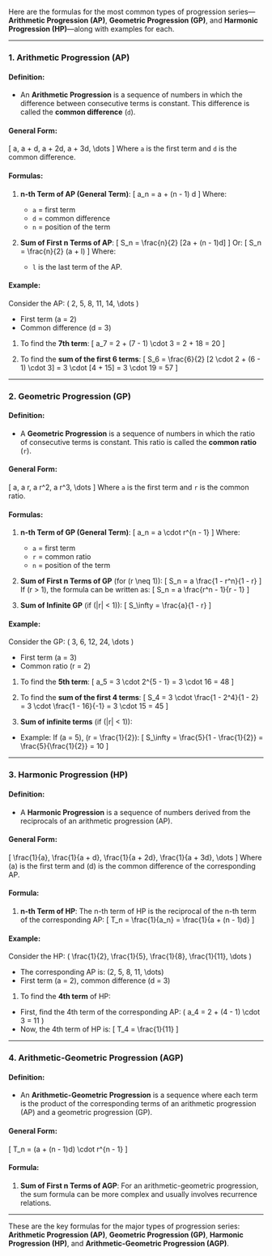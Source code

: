 Here are the formulas for the most common types of progression series—**Arithmetic Progression (AP)**, **Geometric Progression (GP)**, and **Harmonic Progression (HP)**—along with examples for each.

---

### 1. **Arithmetic Progression (AP)**

#### Definition:
- An **Arithmetic Progression** is a sequence of numbers in which the difference between consecutive terms is constant. This difference is called the **common difference** (`d`).

#### General Form:
\[
a, a + d, a + 2d, a + 3d, \dots
\]
Where `a` is the first term and `d` is the common difference.

#### Formulas:

1. **n-th Term of AP (General Term)**:
   \[
   a_n = a + (n - 1) d
   \]
   Where:
    - `a` = first term
    - `d` = common difference
    - `n` = position of the term

2. **Sum of First n Terms of AP**:
   \[
   S_n = \frac{n}{2} [2a + (n - 1)d]
   \]
   Or:
   \[
   S_n = \frac{n}{2} (a + l)
   \]
   Where:
    - `l` is the last term of the AP.

#### Example:
Consider the AP: \( 2, 5, 8, 11, 14, \dots \)
- First term \(a = 2\)
- Common difference \(d = 3\)

1. To find the **7th term**:
   \[
   a_7 = 2 + (7 - 1) \cdot 3 = 2 + 18 = 20
   \]

2. To find the **sum of the first 6 terms**:
   \[
   S_6 = \frac{6}{2} [2 \cdot 2 + (6 - 1) \cdot 3] = 3 \cdot [4 + 15] = 3 \cdot 19 = 57
   \]

---

### 2. **Geometric Progression (GP)**

#### Definition:
- A **Geometric Progression** is a sequence of numbers in which the ratio of consecutive terms is constant. This ratio is called the **common ratio** (`r`).

#### General Form:
\[
a, a r, a r^2, a r^3, \dots
\]
Where `a` is the first term and `r` is the common ratio.

#### Formulas:

1. **n-th Term of GP (General Term)**:
   \[
   a_n = a \cdot r^{n - 1}
   \]
   Where:
    - `a` = first term
    - `r` = common ratio
    - `n` = position of the term

2. **Sum of First n Terms of GP** (for \(r \neq 1\)):
   \[
   S_n = a \frac{1 - r^n}{1 - r}
   \]
   If \(r > 1\), the formula can be written as:
   \[
   S_n = a \frac{r^n - 1}{r - 1}
   \]

3. **Sum of Infinite GP** (if \(|r| < 1\)):
   \[
   S_\infty = \frac{a}{1 - r}
   \]

#### Example:
Consider the GP: \( 3, 6, 12, 24, \dots \)
- First term \(a = 3\)
- Common ratio \(r = 2\)

1. To find the **5th term**:
   \[
   a_5 = 3 \cdot 2^{5 - 1} = 3 \cdot 16 = 48
   \]

2. To find the **sum of the first 4 terms**:
   \[
   S_4 = 3 \cdot \frac{1 - 2^4}{1 - 2} = 3 \cdot \frac{1 - 16}{-1} = 3 \cdot 15 = 45
   \]

3. **Sum of infinite terms** (if \(|r| < 1\)):
- Example: If \(a = 5\), \(r = \frac{1}{2}\):
  \[
  S_\infty = \frac{5}{1 - \frac{1}{2}} = \frac{5}{\frac{1}{2}} = 10
  \]

---

### 3. **Harmonic Progression (HP)**

#### Definition:
- A **Harmonic Progression** is a sequence of numbers derived from the reciprocals of an arithmetic progression (AP).

#### General Form:
\[
\frac{1}{a}, \frac{1}{a + d}, \frac{1}{a + 2d}, \frac{1}{a + 3d}, \dots
\]
Where \(a\) is the first term and \(d\) is the common difference of the corresponding AP.

#### Formula:

1. **n-th Term of HP**:
   The n-th term of HP is the reciprocal of the n-th term of the corresponding AP:
   \[
   T_n = \frac{1}{a_n} = \frac{1}{a + (n - 1)d}
   \]

#### Example:
Consider the HP: \( \frac{1}{2}, \frac{1}{5}, \frac{1}{8}, \frac{1}{11}, \dots \)
- The corresponding AP is: \(2, 5, 8, 11, \dots\)
- First term \(a = 2\), common difference \(d = 3\)

1. To find the **4th term** of HP:
- First, find the 4th term of the corresponding AP: \( a_4 = 2 + (4 - 1) \cdot 3 = 11 \)
- Now, the 4th term of HP is:
  \[
  T_4 = \frac{1}{11}
  \]

---

### 4. **Arithmetic-Geometric Progression (AGP)**

#### Definition:
- An **Arithmetic-Geometric Progression** is a sequence where each term is the product of the corresponding terms of an arithmetic progression (AP) and a geometric progression (GP).

#### General Form:
\[
T_n = (a + (n - 1)d) \cdot r^{n - 1}
\]

#### Formula:

1. **Sum of First n Terms of AGP**:
   For an arithmetic-geometric progression, the sum formula can be more complex and usually involves recurrence relations.

---

These are the key formulas for the major types of progression series: **Arithmetic Progression (AP)**, **Geometric Progression (GP)**, **Harmonic Progression (HP)**, and **Arithmetic-Geometric Progression (AGP)**.